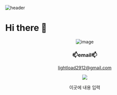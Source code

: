 ![header](https://capsule-render.vercel.app/api?type=waving&color=auto&height=300&section=header&text=깃허브&fontSize=90&)

# Hi there 👋

<div align=center>

            
       

  ![image](https://user-images.githubusercontent.com/59647586/195589804-54ba7912-bed7-43e9-a54d-1175e1f595f8.png)
  
  
  
  ### 📫email📫

  lightload2912@gmail.com




 <a href="https://www.notion.so/e364e854a70240e1b57fd99febc8189c" target="_blank"><img src="https://img.shields.io/badge/notion-000000?style=for-the-badge&logo=notion&logoColor=#000000"/></a>



  이곳에 내용 입력
 
</div>
<!--
**JAWSP/JAWSP** is a ✨ _special_ ✨ repository because its `README.md` (this file) appears on your GitHub profile.

Here are some ideas to get you started:

- 🔭 I’m currently working on ...
- 🌱 I’m currently learning ...
- 👯 I’m looking to collaborate on ...
- 🤔 I’m looking for help with ...
- 💬 Ask me about ...
- 📫 How to reach me: ...
- 😄 Pronouns: ...
- ⚡ Fun fact: ...
-->
